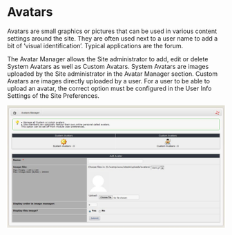 # Avatars

Avatars are small graphics or pictures that can be used in various content settings around the site. They are often used next to a user name to add a bit of ‘visual identification’. Typical applications are the forum.

The Avatar Manager allows the Site administrator to add, edit or delete System Avatars as well as Custom Avatars. System Avatars are images uploaded by the Site administrator in the Avatar Manager section. Custom Avatars are images directly uploaded by a user. For a user to be able to upload an avatar, the correct option must be configured in the User Info Settings of the Site Preferences.

![img\_42.jpg](../../.gitbook/assets/img_42.jpg)

